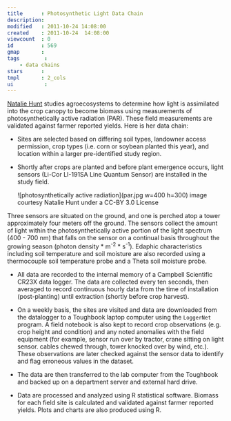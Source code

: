 ```yaml
---
title      : Photosynthetic Light Data Chain
description: 
modified   : 2011-10-24 14:08:00
created    : 2011-10-24  14:08:00
viewcount  : 0
id         : 569
gmap       : 
tags        :
    - data chains
stars      : 
tmpl       : 2_cols
ui			: 
---
```


[Natalie Hunt][nh] studies agroecosystems to determine how light is assimilated into the crop canopy to become biomass using measurements of photosynthetically active radiation (PAR). These field measurements are validated against farmer reported yields. Here is her data chain:

[nh]: http://forestecology.forest.wisc.edu/hunt.html "Natalie Hunt"

* Sites are selected based on differing soil types, landowner access permission, crop types (i.e. corn or soybean planted this year), and location within a larger pre-identified study region.

* Shortly after crops are planted and before plant emergence occurs, light sensors (Li-Cor LI-191SA Line Quantum Sensor) are installed in the study field.  

	![photosynthetically active radiation](par.jpg w=400 h=300)
    image courtesy Natalie Hunt under a CC-BY 3.0 License

Three sensors are situated on the ground, and one is perched atop a tower approximately four meters off the ground.  The sensors collect the amount of light within the photosynthetically active portion of the light spectrum (400 - 700 nm) that falls on the sensor on a continual basis throughout the growing season (photon density * m<sup>-2</sup> * s<sup>-1</sup>).  Edaphic characteristics including soil temperature and soil moisture are also recorded using a thermocouple soil temperature probe and a Theta soil moisture probe.

* All data are recorded to the internal memory of a Campbell Scientific CR23X data logger.  The data are collected every ten seconds, then averaged to record continuous hourly data from the time of installation (post-planting) until extraction (shortly before crop harvest).  

* On a weekly basis, the sites are visited and data are downloaded from the datalogger to a Toughbook laptop computer using the `LoggerNet` program.  A field notebook is also kept to record crop observations (e.g. crop height and condition) and any noted anomalies with the field equipment (for example, sensor run over by tractor, crane sitting on light sensor. cables chewed through, tower knocked over by wind, etc.).  These observations are later checked against the sensor data to identify and flag erroneous values in the dataset.

* The data are then transferred to the lab computer from the Toughbook and backed up on a department server and external hard drive.

* Data are processed and analyzed using R statistical software.  Biomass for each field site is calculated and validated against farmer reported yields.  Plots and charts are also produced using R.


